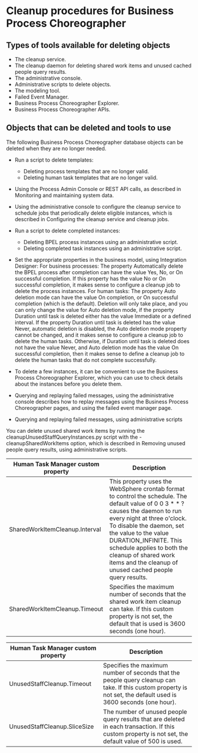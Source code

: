 <!-- image -->

# Cleanup procedures for Business Process Choreographer

## Types of tools available for deleting objects

- The cleanup service.
- The cleanup daemon for deleting shared work items and unused cached
people query results.
- The administrative console.
- Administrative scripts to delete objects.
- The modeling tool.
- Failed Event Manager.
- Business Process Choreographer Explorer.
- Business Process Choreographer APIs.

## Objects that can be deleted and tools to use

The
following Business Process Choreographer database objects can be deleted
when they are no longer needed.

- Run a script to delete templates:
    - Deleting process templates that are no longer valid.
    - Deleting human task templates that are no longer valid.

- Using the Process Admin Console or
REST API calls, as described in Monitoring and maintaining system data.
- Using the administrative console to configure the cleanup service
to schedule jobs that periodically delete eligible instances, which
is described in Configuring the cleanup service and cleanup jobs.
- Run a script to delete completed instances:
    - Deleting BPEL process instances using an administrative script.
    - Deleting completed task instances using an administrative script.
- Set the appropriate properties in the business model, using Integration Designer:
For business processes:
The property Automatically delete the BPEL process after
completion can have the value Yes, No,
or On successful completion. If this property has
the value No or On successful completion,
it makes sense to configure a cleanup job to delete the process instances.
For human tasks:
The property Auto deletion mode can have the
value On completion, or On successful completion (which
is the default). Deletion will only take place, and you can only change
the value for Auto deletion mode, if the property Duration
until task is deleted either has the value Immediate or
a defined interval. If the property Duration until task is
deleted has the value Never, automatic
deletion is disabled, the Auto deletion mode property
cannot be changed, and it makes sense to configure a cleanup job to
delete the human tasks. Otherwise, if Duration until task
is deleted does not have the value Never,
and Auto deletion mode has the value On
successful completion, then it makes sense to define a cleanup
job to delete the human tasks that do not complete successfully.
- To delete a few instances, it can be convenient to use the Business
Process Choreographer Explorer, which you can use to check details
about the instances before you delete them.

- Querying and replaying failed messages, using the administrative console describes how to replay messages
using the Business Process Choreographer pages, and using the failed
event manager page.
- Querying and replaying failed messages, using administrative scripts

You can delete unused shared work items by running the cleanupUnusedStaffQueryInstances.py
script with the -cleanupSharedWorkItems option,
which is described in Removing unused people query results, using administrative scripts.

| Human Task Manager custom property   | Description                                                                                                                                                                                                                                                                                                                                                 |
|--------------------------------------|-------------------------------------------------------------------------------------------------------------------------------------------------------------------------------------------------------------------------------------------------------------------------------------------------------------------------------------------------------------|
| SharedWorkItemCleanup.Interval       | This property uses the WebSphere crontab format to control the schedule. The default value of 0 0 3 * * ? causes the daemon to run every night at three o'clock. To disable the daemon, set the value to the value DURATION\_INFINITE. This schedule applies to both the cleanup of shared work items and the cleanup of unused cached people query results. |
| SharedWorkItemCleanup.Timeout        | Specifies the maximum number of seconds that the shared work item cleanup can take. If this custom property is not set, the default that is used is 3600 seconds (one hour).                                                                                                                                                                                |

| Human Task Manager custom property   | Description                                                                                                                                                      |
|--------------------------------------|------------------------------------------------------------------------------------------------------------------------------------------------------------------|
| UnusedStaffCleanup.Timeout           | Specifies the maximum number of seconds that the people query cleanup can take. If this custom property is not set, the default used is 3600 seconds (one hour). |
| UnusedStaffCleanup.SliceSize         | The number of unused people query results that are deleted in each transaction. If this custom property is not set, the default value of 500 is used.            |

<!-- image -->
